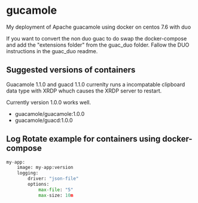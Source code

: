 # gucamole
My deployment of Apache guacamole using docker on centos 7.6 with duo

If you want to convert the non duo guac to do swap the docker-compose and add the "extensions folder" from the guac_duo folder.
Fallow the DUO instructions in the guac_duo readme. 

Suggested versions of containers
--------------------------------
Guacamole 1.1.0 and guacd 1.1.0 currenlty runs a incompatable clipboard data type with XRDP whuch causes the XRDP server to restart. 

Currently version 1.0.0 works well. 

- guacamole/guacamole:1.0.0
- guacamole/guacd:1.0.0


Log Rotate example for containers using docker-compose
------------------------------------------------------

```python
my-app:
    image: my-app:version
    logging:
        driver: "json-file"
        options:
            max-file: "5"
            max-size: 10m
```
           
            
